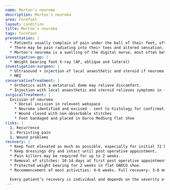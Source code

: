 ```yaml
---
name: Morton's neuroma
description: Morton's neuroma
area: Forefoot
layout: condition
title: Morton's neuroma
tags: forefoot
presentation: |
  * Patients usually complain of pain under the ball of their feet, often described as like a "pebble in my shoe". 
  * There may be pain radiating into their toes and altered sensation. 
  * Morton's neuroma is a swelling of the digital nerve, most often between the 3rd and 4th metatarsal heads.
investigation-gp: |
  * Weight bearing foot X-ray (AP, oblique and lateral)
investigation-surgeon: |
  * Ultrasound + injection of local anaesthetic and steroid if neuroma identified
  * MRI
conservativeTreatment: |
  * Orthotics with a metatarsal dome may relieve discomfort.
  * Injection with local anaesthetic and steroid relieves symptoms in ~40% patients 
surgicalTreatment: |
  Excision of neuroma
    * Dorsal incision in relevent webspace 
    * Neuroma identified and excised - sent to histology for confirmation
    * Wound closed with non-absorbable stitches
    * Foot bandaged and placed in Darco MedSurg flat shoe
risks: |
  1. Recurrence 
  1. Persisting pain
  1. Wound problems
recovery: |
  * Keep foot elevated as much as possible, especially for initial 72 hours
  * Keep dressings dry and intact until post operative appointment.
  * Pain killers may be required for up to 2 weeks.
  * Removal of stitches: 10-14 days at first post operative appointment.
  * Protected weight bearing for 2 weeks in flat DARCO shoe.
  * Recommencement of most activities: 4-6 weeks. Full recovery: 3-6 months.
  
  Every patient’s recovery is individual and depends on the severity of the injury and the complexity of the surgery.
---
```

